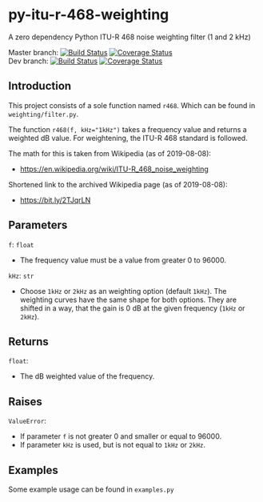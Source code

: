 # py-itu-r-468-weighting

A zero dependency Python ITU-R 468 noise weighting filter (1 and 2 kHz)

Master branch: [![Build Status](https://travis-ci.com/cinelexi/py-itu-r-468-weighting.svg?branch=master)](https://travis-ci.com/cinelexi/py-itu-r-468-weighting?branch=master) [![Coverage Status](https://coveralls.io/repos/github/cinelexi/py-itu-r-468-weighting/badge.svg?branch=master)](https://coveralls.io/github/cinelexi/py-itu-r-468-weighting?branch=master) \
Dev branch: [![Build Status](https://travis-ci.com/cinelexi/py-itu-r-468-weighting.svg?branch=dev)](https://travis-ci.com/cinelexi/py-itu-r-468-weighting?branch=dev) [![Coverage Status](https://coveralls.io/repos/github/cinelexi/py-itu-r-468-weighting/badge.svg?branch=dev)](https://coveralls.io/github/cinelexi/py-itu-r-468-weighting?branch=dev)

## Introduction

This project consists of a sole function named `r468`. Which can be found in `weighting/filter.py`.

The function `r468(f, kHz="1kHz")` takes a frequency value and returns a weighted dB value. For weightening, the ITU-R 468 standard is followed.

The math for this is taken from Wikipedia (as of 2019-08-08):

- https://en.wikipedia.org/wiki/ITU-R_468_noise_weighting

Shortened link to the archived Wikipedia page (as of 2019-08-08):

- https://bit.ly/2TJqrLN

## Parameters

`f`: `float`

- The frequency value must be a value from greater 0 to 96000.

`kHz`: `str`

- Choose `1kHz` or `2kHz` as an weighting option (default `1kHz`). The weighting curves have the same shape for both options. They are shifted in a way, that the gain is 0 dB at the given frequency (`1kHz` or `2kHz`).

## Returns

`float`:

- The dB weighted value of the frequency.

## Raises

`ValueError`:

- If parameter `f` is not greater 0 and smaller or equal to 96000.
- If parameter `kHz` is used, but is not equal to `1kHz` or `2kHz`.

## Examples

Some example usage can be found in `examples.py`
